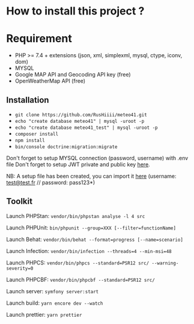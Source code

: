 # How to install this project ?

# Requirement
- PHP >= 7.4 + extensions (json, xml, simplexml, mysql, ctype, iconv, dom)
- MYSQL
- Google MAP API and Geocoding API key (free)
- OpenWeatherMap API (free)
		
## Installation
- ```git clone https://github.com/RusHiiii/meteo41.git```
- ```echo "create database meteo41" | mysql -uroot -p```
- ```echo "create database meteo41_test" | mysql -uroot -p```
- ```composer install```
- ```npm install```
- ```bin/console doctrine:migration:migrate```

Don't forget to setup MYSQL connection (password, username) with .env file
Don't forget to setup JWT private and public key [here](https://symfonycasts.com/screencast/symfony-rest4/lexikjwt-authentication-bundle#generating-the-public-and-private-key).

NB: A setup file has been created, you can import it [here](/documentation/data.sql) (username: test@test.fr // password: pass123*)

## Toolkit

Launch PHPStan:
`vendor/bin/phpstan analyse -l 4 src`

Launch PHPUnit:
`bin/phpunit --group=XXX [--filter=functionName]`

Launch Behat:
`vendor/bin/behat --format=progress [--name=scenario]`

Launch Infection:
`vendor/bin/infection --threads=4 --min-msi=48`

Launch PHPCS:
`vendor/bin/phpcs --standard=PSR12 src/ --warning-severity=0`

Launch PHPCBF:
`vendor/bin/phpcbf --standard=PSR12 src/`

Launch server:
`symfony server:start`

Launch build:
`yarn encore dev --watch`

Launch prettier:
`yarn prettier`